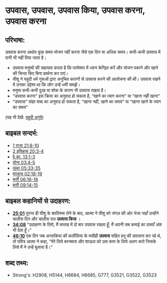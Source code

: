 # उपवास, उपवास, उपवास किया, उपवास करना, उपवास करना #

## परिभाषा: ##

उपवास करना अर्थात कुछ समय भोजन नहीं करना जैसे एक दिन या अधिक समय। कभी-कभी उपवास में पानी भी नहीं पिया जाता है।

* उपवास मनुष्यों की सहायता करता है कि परमेश्वर में ध्यान केन्द्रित करें और भोजन पकाने और खाने की चिन्ता किए बिना प्रार्थना कर पाएं।
* यीशु ने यहूदी धर्म गुरूओं द्वारा अनुचित कारणों से उपवास करने की आलोचना की थी। उपवास रखने में उनका उद्देश्य था कि लोग उन्हें धर्मी समझें।
* मनुष्य कभी-कभी दुःख या शोक के कारण भी उपवास रखता है।
* “उपवास करना” इस क्रिया का अनुवाद हो सकता है, “खाने का त्याग करना” या “खाना नहीं खाना”
* “उपवास” संज्ञा शब्द का अनुवाद हो सकता है, “खाना नहीं, खाने का समय” या “खाना खाने के त्याग का समय”

(यह भी देखें: [यहूदी अगुवे](../other/jewishleaders.md))

## बाइबल सन्दर्भ: ##

* [1 राजा 21:8-10](rc://en/tn/help/1ki/21/08)
* [2 इतिहास 20:3-4](rc://en/tn/help/2ch/20/03)
* [प्रे.का. 13:1-3](rc://en/tn/help/act/13/01)
* [योना 03:4-5](rc://en/tn/help/jon/03/04)
* [लूका 05:33-35](rc://en/tn/help/luk/05/33)
* [मरकुस 02:18-19](rc://en/tn/help/mrk/02/18)
* [मत्ती 06:16-18](rc://en/tn/help/mat/06/16)
* [मत्ती 09:14-15](rc://en/tn/help/mat/09/14)

## बाइबल कहानियों से उदाहरण: ##

* __[25:01](rc://en/tn/help/obs/25/01)__ तुरन्त ही यीशु के बपतिस्मा लेने के बाद, आत्मा ने यीशु को जंगल की ओर भेजा जहाँ उन्होंने चालीस दिन और चालीस रात __उपवास किया__ ।
* __[34:08](rc://en/tn/help/obs/34/08)__ “उदाहरण के लिये, मैं सप्ताह में दो बार उपवास रखता हूँ; मैं अपनी सब कमाई का दसवाँ अंश भी देता हूँ।”
* __[46:10](rc://en/tn/help/obs/46/10)__ एक दिन जब अन्ताकिया की कलीसिया के मसीही __उपवास__ सहित प्रभु की उपासना कर रहे थे, तो पवित्र आत्मा ने कहा, "मेरे लिये बरनबास और शाऊल को उस काम के लिये अलग करो जिसके लिये मैं ने उन्हें बुलाया है।"

## शब्द तथ्य: ##

* Strong's: H2908, H5144, H6684, H6685, G777, G3521, G3522, G3523
